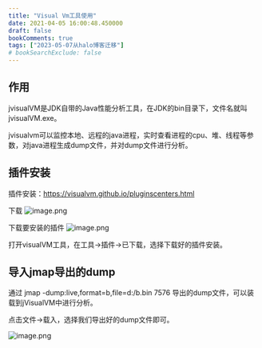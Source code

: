 ```yaml
---
title: "Visual Vm工具使用"
date: 2021-04-05 16:00:48.450000
draft: false
bookComments: true
tags: ["2023-05-07从halo博客迁移"]
# bookSearchExclude: false
---
```

## 作用
jvisualVM是JDK自带的Java性能分析工具，在JDK的bin目录下，文件名就叫jvisualVM.exe。

jvisualvm可以监控本地、远程的java进程，实时查看进程的cpu、堆、线程等参数，对java进程生成dump文件，并对dump文件进行分析。

## 插件安装
插件安装：https://visualvm.github.io/pluginscenters.html

下载
![image.png](/images/image-18e84dfa361c4b2bb5b3df8a17c3b684.png)

下载要安装的插件
![image.png](/images/image-d1a84c7bdb76432ba98ab5288a53551e.png)

打开visualVM工具，在工具->插件->已下载，选择下载好的插件安装。

## 导入jmap导出的dump

通过 jmap -dump:live,format=b,file=d:/b.bin 7576 导出的dump文件，可以装载到jVisualVM中进行分析。

点击文件->载入，选择我们导出好的dump文件即可。

![image.png](/images/image-5edc213f90994f84b7d716a4733f3c31.png)